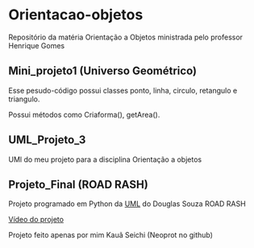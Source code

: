 # Orientacao-objetos
Repositório da matéria Orientação a Objetos ministrada pelo professor Henrique Gomes


## Mini_projeto1 (Universo Geométrico)
Esse pesudo-código possui classes ponto, linha, circulo, retangulo e triangulo.

Possui métodos como Criaforma(), getArea().

## UML_Projeto_3

UMl do meu projeto para a disciplina Orientação a objetos

## Projeto_Final (ROAD RASH)

Projeto programado em Python da [UML](https://github.com/douglassouzars/UNB-O.O/blob/master/Projeto_3/uml) do Douglas Souza ROAD RASH

[Vídeo do projeto]()

Projeto feito apenas por mim Kauã Seichi (Neoprot no github)
